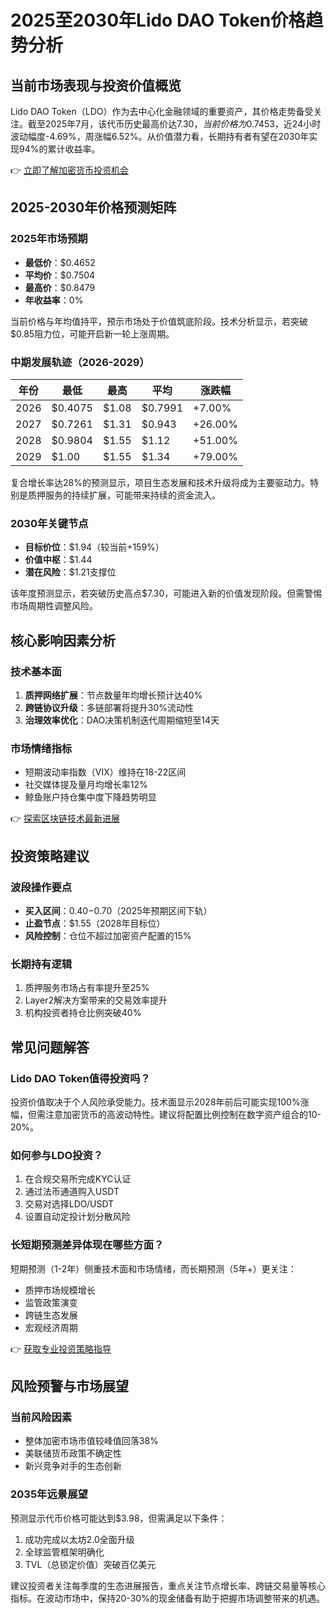 # 2025至2030年Lido DAO Token价格趋势分析

## 当前市场表现与投资价值概览

Lido DAO Token（LDO）作为去中心化金融领域的重要资产，其价格走势备受关注。截至2025年7月，该代币历史最高价达$7.30，当前价格为$0.7453，近24小时波动幅度-4.69%，周涨幅6.52%。从价值潜力看，长期持有者有望在2030年实现94%的累计收益率。

👉 [立即了解加密货币投资机会](https://bit.ly/okx_welcome)

## 2025-2030年价格预测矩阵

### 2025年市场预期
- **最低价**：$0.4652
- **平均价**：$0.7504
- **最高价**：$0.8479
- **年收益率**：0%

当前价格与年均值持平，预示市场处于价值筑底阶段。技术分析显示，若突破$0.85阻力位，可能开启新一轮上涨周期。

### 中期发展轨迹（2026-2029）
| 年份 | 最低 | 最高 | 平均 | 涨跌幅 |
| --- | --- | --- | --- | --- |
| 2026 | $0.4075 | $1.08 | $0.7991 | +7.00% |
| 2027 | $0.7261 | $1.31 | $0.943 | +26.00% |
| 2028 | $0.9804 | $1.55 | $1.12 | +51.00% |
| 2029 | $1.00 | $1.55 | $1.34 | +79.00% |

复合增长率达28%的预测显示，项目生态发展和技术升级将成为主要驱动力。特别是质押服务的持续扩展，可能带来持续的资金流入。

### 2030年关键节点
- **目标价位**：$1.94（较当前+159%）
- **价值中枢**：$1.44
- **潜在风险**：$1.21支撑位

该年度预测显示，若突破历史高点$7.30，可能进入新的价值发现阶段。但需警惕市场周期性调整风险。

## 核心影响因素分析

### 技术基本面
1. **质押网络扩展**：节点数量年均增长预计达40%
2. **跨链协议升级**：多链部署将提升30%流动性
3. **治理效率优化**：DAO决策机制迭代周期缩短至14天

### 市场情绪指标
- 短期波动率指数（VIX）维持在18-22区间
- 社交媒体提及量月均增长率12%
- 鲸鱼账户持仓集中度下降趋势明显

👉 [探索区块链技术最新进展](https://bit.ly/okx_welcome)

## 投资策略建议

### 波段操作要点
- **买入区间**：$0.40-$0.70（2025年预期区间下轨）
- **止盈节点**：$1.55（2028年目标位）
- **风险控制**：仓位不超过加密资产配置的15%

### 长期持有逻辑
1. 质押服务市场占有率提升至25%
2. Layer2解决方案带来的交易效率提升
3. 机构投资者持仓比例突破40%

## 常见问题解答

### Lido DAO Token值得投资吗？
投资价值取决于个人风险承受能力。技术面显示2028年前后可能实现100%涨幅，但需注意加密货币的高波动特性。建议将配置比例控制在数字资产组合的10-20%。

### 如何参与LDO投资？
1. 在合规交易所完成KYC认证
2. 通过法币通道购入USDT
3. 交易对选择LDO/USDT
4. 设置自动定投计划分散风险

### 长短期预测差异体现在哪些方面？
短期预测（1-2年）侧重技术面和市场情绪，而长期预测（5年+）更关注：
- 质押市场规模增长
- 监管政策演变
- 跨链生态发展
- 宏观经济周期

👉 [获取专业投资策略指导](https://bit.ly/okx_welcome)

## 风险预警与市场展望

### 当前风险因素
- 整体加密市场市值较峰值回落38%
- 美联储货币政策不确定性
- 新兴竞争对手的生态创新

### 2035年远景展望
预测显示代币价格可能达到$3.98，但需满足以下条件：
1. 成功完成以太坊2.0全面升级
2. 全球监管框架明确化
3. TVL（总锁定价值）突破百亿美元

建议投资者关注每季度的生态进展报告，重点关注节点增长率、跨链交易量等核心指标。在波动市场中，保持20-30%的现金储备有助于把握市场调整带来的机遇。